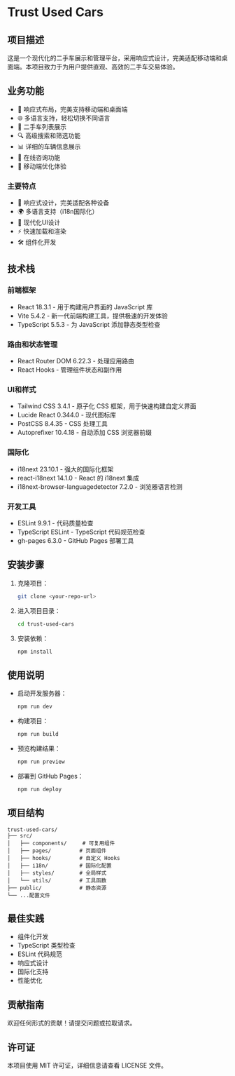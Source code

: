 # Trust Used Cars

## 项目描述
这是一个现代化的二手车展示和管理平台，采用响应式设计，完美适配移动端和桌面端。本项目致力于为用户提供直观、高效的二手车交易体验。

## 业务功能
- 📱 响应式布局，完美支持移动端和桌面端
- 🌐 多语言支持，轻松切换不同语言
- 🚗 二手车列表展示
- 🔍 高级搜索和筛选功能
- 📊 详细的车辆信息展示
- 💬 在线咨询功能
- 📱 移动端优化体验

### 主要特点
- 🚀 响应式设计，完美适配各种设备
- 🌍 多语言支持（i18n国际化）
- 🎨 现代化UI设计
- ⚡ 快速加载和渲染
- 🛠 组件化开发

## 技术栈

### 前端框架
- React 18.3.1 - 用于构建用户界面的 JavaScript 库
- Vite 5.4.2 - 新一代前端构建工具，提供极速的开发体验
- TypeScript 5.5.3 - 为 JavaScript 添加静态类型检查

### 路由和状态管理
- React Router DOM 6.22.3 - 处理应用路由
- React Hooks - 管理组件状态和副作用

### UI和样式
- Tailwind CSS 3.4.1 - 原子化 CSS 框架，用于快速构建自定义界面
- Lucide React 0.344.0 - 现代图标库
- PostCSS 8.4.35 - CSS 处理工具
- Autoprefixer 10.4.18 - 自动添加 CSS 浏览器前缀

### 国际化
- i18next 23.10.1 - 强大的国际化框架
- react-i18next 14.1.0 - React 的 i18next 集成
- i18next-browser-languagedetector 7.2.0 - 浏览器语言检测

### 开发工具
- ESLint 9.9.1 - 代码质量检查
- TypeScript ESLint - TypeScript 代码规范检查
- gh-pages 6.3.0 - GitHub Pages 部署工具

## 安装步骤
1. 克隆项目：
   ```bash
   git clone <your-repo-url>
   ```
2. 进入项目目录：
   ```bash
   cd trust-used-cars
   ```
3. 安装依赖：
   ```bash
   npm install
   ```

## 使用说明
- 启动开发服务器：
  ```bash
  npm run dev
  ```
- 构建项目：
  ```bash
  npm run build
  ```
- 预览构建结果：
  ```bash
  npm run preview
  ```
- 部署到 GitHub Pages：
  ```bash
  npm run deploy
  ```



## 项目结构
```
trust-used-cars/
├── src/
│   ├── components/     # 可复用组件
│   ├── pages/         # 页面组件
│   ├── hooks/         # 自定义 Hooks
│   ├── i18n/          # 国际化配置
│   ├── styles/        # 全局样式
│   └── utils/         # 工具函数
├── public/            # 静态资源
└── ...配置文件
```

## 最佳实践
- 组件化开发
- TypeScript 类型检查
- ESLint 代码规范
- 响应式设计
- 国际化支持
- 性能优化

## 贡献指南
欢迎任何形式的贡献！请提交问题或拉取请求。

## 许可证
本项目使用 MIT 许可证，详细信息请查看 LICENSE 文件。 